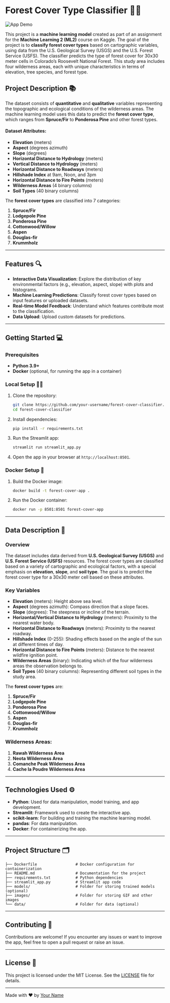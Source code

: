 
# Forest Cover Type Classifier 🌲🌳

![App Demo](images/forest_cover_app_demo.gif)

This project is a **machine learning model** created as part of an assignment for the **Machine Learning 2 (ML2)** course on Kaggle. The goal of the project is to **classify forest cover types** based on cartographic variables, using data from the U.S. Geological Survey (USGS) and the U.S. Forest Service (USFS). The classifier predicts the type of forest cover for 30x30 meter cells in Colorado’s Roosevelt National Forest. This study area includes four wilderness areas, each with unique characteristics in terms of elevation, tree species, and forest type.

## Project Description 📚

The dataset consists of **quantitative** and **qualitative** variables representing the topographic and ecological conditions of the wilderness areas. The machine learning model uses this data to predict the **forest cover type**, which ranges from **Spruce/Fir** to **Ponderosa Pine** and other forest types.

#### Dataset Attributes:
- **Elevation** (meters)
- **Aspect** (degrees azimuth)
- **Slope** (degrees)
- **Horizontal Distance to Hydrology** (meters)
- **Vertical Distance to Hydrology** (meters)
- **Horizontal Distance to Roadways** (meters)
- **Hillshade Index** at 9am, Noon, and 3pm
- **Horizontal Distance to Fire Points** (meters)
- **Wilderness Areas** (4 binary columns)
- **Soil Types** (40 binary columns)

The **forest cover types** are classified into 7 categories:
1. **Spruce/Fir**
2. **Lodgepole Pine**
3. **Ponderosa Pine**
4. **Cottonwood/Willow**
5. **Aspen**
6. **Douglas-fir**
7. **Krummholz**

---

## Features 🔍

- **Interactive Data Visualization**: Explore the distribution of key environmental factors (e.g., elevation, aspect, slope) with plots and histograms.
- **Machine Learning Predictions**: Classify forest cover types based on input features or uploaded datasets.
- **Real-time Model Feedback**: Understand which features contribute most to the classification.
- **Data Upload**: Upload custom datasets for predictions.

---

## Getting Started 💻

### Prerequisites
- **Python 3.9+**
- **Docker** (optional, for running the app in a container)

### Local Setup 🏃‍♂️

1. Clone the repository:
   ```bash
   git clone https://github.com/your-username/forest-cover-classifier.git
   cd forest-cover-classifier
   ```

2. Install dependencies:
   ```bash
   pip install -r requirements.txt
   ```

3. Run the Streamlit app:
   ```bash
   streamlit run streamlit_app.py
   ```

4. Open the app in your browser at `http://localhost:8501`.

### Docker Setup 🐳

1. Build the Docker image:
   ```bash
   docker build -t forest-cover-app .
   ```

2. Run the Docker container:
   ```bash
   docker run -p 8501:8501 forest-cover-app
   ```

---

## Data Description 📝

### Overview

The dataset includes data derived from **U.S. Geological Survey (USGS)** and **U.S. Forest Service (USFS)** resources. The forest cover types are classified based on a variety of cartographic and ecological factors, with a special emphasis on **elevation**, **slope**, and **soil type**. The goal is to predict the forest cover type for a 30x30 meter cell based on these attributes.

### Key Variables

- **Elevation** (meters): Height above sea level.
- **Aspect** (degrees azimuth): Compass direction that a slope faces.
- **Slope** (degrees): The steepness or incline of the terrain.
- **Horizontal/Vertical Distance to Hydrology** (meters): Proximity to the nearest water body.
- **Horizontal Distance to Roadways** (meters): Proximity to the nearest roadway.
- **Hillshade Index** (0-255): Shading effects based on the angle of the sun at different times of day.
- **Horizontal Distance to Fire Points** (meters): Distance to the nearest wildfire ignition point.
- **Wilderness Areas** (binary): Indicating which of the four wilderness areas the observation belongs to.
- **Soil Types** (40 binary columns): Representing different soil types in the study area.
  
The **forest cover types** are:
1. **Spruce/Fir**
2. **Lodgepole Pine**
3. **Ponderosa Pine**
4. **Cottonwood/Willow**
5. **Aspen**
6. **Douglas-fir**
7. **Krummholz**

### Wilderness Areas:

1. **Rawah Wilderness Area**
2. **Neota Wilderness Area**
3. **Comanche Peak Wilderness Area**
4. **Cache la Poudre Wilderness Area**

---

## Technologies Used ⚙️

- **Python**: Used for data manipulation, model training, and app development.
- **Streamlit**: Framework used to create the interactive app.
- **scikit-learn**: For building and training the machine learning model.
- **pandas**: For data manipulation.
- **Docker**: For containerizing the app.

---

## Project Structure 🗂️

```plaintext
├── Dockerfile                 # Docker configuration for containerization
├── README.md                  # Documentation for the project
├── requirements.txt           # Python dependencies
├── streamlit_app.py           # Streamlit app code
├── models/                    # Folder for storing trained models (optional)
├── images/                    # Folder for storing GIF and other images
└── data/                      # Folder for data (optional)
```

---

## Contributing 🤝

Contributions are welcome! If you encounter any issues or want to improve the app, feel free to open a pull request or raise an issue.

---

## License 📄

This project is licensed under the MIT License. See the [LICENSE](LICENSE) file for details.

---

Made with ❤️ by [Your Name](https://github.com/your-username)
